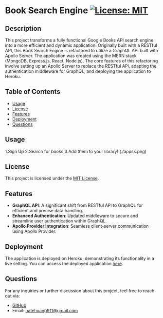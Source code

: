 # Book Search Engine [![License: MIT](https://img.shields.io/badge/License-MIT-yellow.svg)](https://opensource.org/licenses/MIT)

## Description

This project transforms a fully functional Google Books API search engine into a more efficient and dynamic application. Originally built with a RESTful API, this Book Search Engine is refactored to utilize a GraphQL API built with Apollo Server. The application was created using the MERN stack (MongoDB, Express.js, React, Node.js). The core features of this refactoring involve setting up an Apollo Server to replace the RESTful API, adapting the authentication middleware for GraphQL, and deploying the application to Heroku.

## Table of Contents

- [Usage](#usage)
- [License](#license)
- [Features](#features)
- [Deployment](#deployment)
- [Questions](#questions)

## Usage
1.Sign Up
2.Search for books
3.Add them to your library!
(./appss.png)

## License

This project is licensed under the [MIT License](https://opensource.org/licenses/MIT).

## Features

- **GraphQL API**: A significant shift from RESTful API to GraphQL for efficient and precise data handling.
- **Enhanced Authentication**: Updated middleware to secure and streamline user authentication within GraphQL.
- **Apollo Provider Integration**: Seamless client-server communication using Apollo Provider.

## Deployment

The application is deployed on Heroku, demonstrating its functionality in a live setting. You can access the deployed application [here](https://secret-sea-03536-7d5b0a4f5e27.herokuapp.com/).

## Questions

For any inquiries or further discussion about this project, feel free to reach out via:

- [GitHub](https://github.com/n8hoang)
- Email: natehoang911@gmail.com